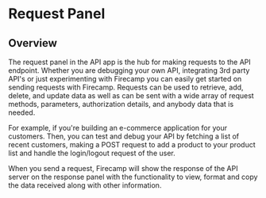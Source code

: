 # Request Panel

## Overview

The request panel in the API app is the hub for making requests to the API endpoint. Whether you are debugging your own API, integrating 3rd party API's or just experimenting with Firecamp you can easily get started on sending requests with Firecamp. Requests can be used to retrieve, add, delete, and update data as well as can be sent with a wide array of request methods, parameters, authorization details, and anybody data that is needed.

For example, if you're building an e-commerce application for your customers. Then, you can test and debug your API by fetching a list of recent customers, making a POST request to add a product to your product list and handle the login/logout request of the user.

When you send a request, Firecamp will show the response of the API server on the response panel with the functionality to view, format and copy the data received along with other information.
